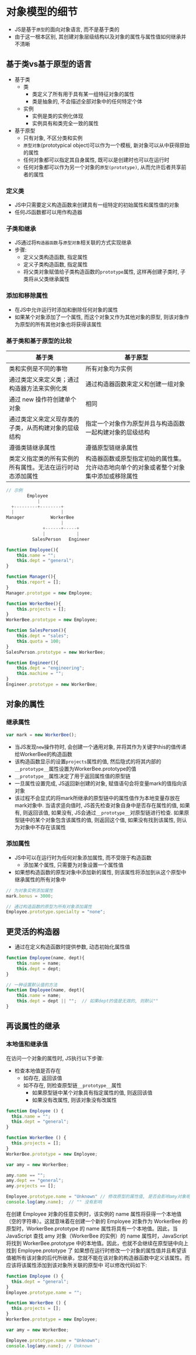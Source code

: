 # 对象模型的细节

* JS是基于`原型`的面向对象语言, 而不是基于类的
* 由于这一根本区别, 其创建对象层级结构以及对象的属性与属性值如何继承并不清晰

## 基于类vs基于原型的语言

* 基于类
    - 类
        - 类定义了所有用于具有某一组特征对象的属性
        - 类是抽象的, 不会描述全部对象中的任何特定个体
    - 实例
        - 实例是类的实例化体现
        - 实例具有和类完全一致的属性
* 基于原型
    - 只有对象, 不区分类和实例
    - `原型对象`(prototypical object)可以作为一个模板, 新对象可以从中获得原始的属性
    - 任何对象都可以指定其自身属性, 既可以是创建时也可以在运行时
    - 任何对象都可以作为另一个对象的`原型(prototype)`, 从而允许后者共享前者的属性

### 定义类

* JS中只需要定义构造函数来创建具有一组特定的初始属性和属性值的对象
* 任何JS函数都可以用作构造器

### 子类和继承

* JS通过将`构造器函数`与`原型对象`相关联的方式实现继承
* 步骤:
    - 定义父类构造函数, 指定属性
    - 定义子类构造函数, 指定属性
    - 将父类对象赋值给子类构造函数的`prototype`属性, 这样再创建子类时, 子类将从父类继承属性

### 添加和移除属性

* 在JS中允许运行时添加和删除任何对象的属性
* 如果某个对象添加了一个属性, 而这个对象又作为其他对象的原型, 则该对象作为原型的所有其他对象也将获得该属性

### 基于类和基于原型的比较

|基于类|基于原型|
|-----|-------|
|类和实例是不同的事物|所有对象均为实例|
|通过类定义来定义类；通过构造器方法来实例化类|通过构造器函数来定义和创建一组对象|
|通过 new 操作符创建单个对象|相同|
|通过类定义来定义现存类的子类，从而构建对象的层级结构|指定一个对象作为原型并且与构造函数一起构建对象的层级结构|
|遵循类链继承属性|遵循原型链继承属性|
|类定义指定类的所有实例的所有属性。无法在运行时动态添加属性|构造器函数或原型指定初始的属性集。允许动态地向单个的对象或者整个对象集中添加或移除属性|

```javascript
// 示例
        Employee
            |
  +---------+--------+
  |                  |
Manager          WorkerBee
                     |
              +------+-----+
              |            |
          SalesPerson   Engineer

function Employee(){
    this.name = "";
    this.dept = "general";
}

function Manager(){
    this.report = [];
}
Manager.prototype = new Employee;

function WorkerBee(){
    this.projects = [];
}
WorkerBee.prototype = new Employee;

function SalesPerson(){
    this.dept = "sales";
    this.quota = 100;
}
SalesPerson.prototype = new WorkerBee;

function Engineer(){
    this.dept = "engineering";
    this.machine = "";
}
Engineer.prototype = new WorkerBee;
```

## 对象的属性

### 继承属性

```javascript
var mark = new WorkerBee();
```

* 当JS发现`new`操作符时, 会创建一个通用对象, 并将其作为关键字this的值传递给WorkerBee的构造函数
* 该构造函数显示的设置`projects`属性的值, 然后隐式的将其内部的`__prototype__`属性设置为WorkerBee.prototype的值
* `__prototype__`属性决定了用于返回属性值的原型链
* 一旦属性设置完成, JS返回新创建的对象, 赋值语句会将变量mark的值指向该对象
* 该过程不会显式的将mark所继承的原型链中的属性值作为本地变量存放在mark对象中. 当请求竖向值时, JS首先检查对象自身中是否存在属性的值, 如果有, 则返回该值, 如果没有, JS会通过`__prototype__`对原型链进行检查. 如果原型链中的某个对象包含该属性的值, 则返回这个值, 如果没有找到该属性, 则认为对象中不存在该属性

### 添加属性

* JS中可以在运行时为任何对象添加属性, 而不受限于构造函数
    - 添加某个属性, 只需要为对象设置一个属性值
* 如果想构造函数的原型对象中添加新的属性, 则该属性将添加到从这个原型中继承属性的所有对象中

```javascript
// 为对象实例添加属性
mark.bonus = 3000;

// 通过构造函数的原型为所有对象添加属性
Employee.prototype.specialty = "none";
```

## 更灵活的构造器

* 通过在定义构造函数时提供参数, 动态初始化属性值

```javascript
function Employee(name, dept){
    this.name = name;
    this.dept = dept;
}

// 一种设置默认值的方法
function Employee(name, dept){
    this.name = name;
    this.dept = dept || "";  // 如果dept的值是无效的, 则默认""
}
```

## 再谈属性的继承

### 本地值和继承值

在访问一个对象的属性时, JS执行以下步骤:
* 检查本地值是否存在
    - 如存在, 返回该值
    - 如不存在, 则检查原型链`__prototype__`属性
        - 如果原型链中某个对象具有指定属性的值, 则返回该值
        - 如果没有改属性, 则该对象没有改属性

```javascript
function Employee () {
  this.name = "";
  this.dept = "general";
}

function WorkerBee () {
  this.projects = [];
}
WorkerBee.prototype = new Employee;

var amy = new WorkerBee;

amy.name == "";
amy.dept == "general";
amy.projects == [];

Employee.prototype.name = "Unknown" // 修改原型的属性值, 是否会影响amy对象呢?
console.log(amy.name);  // "" 没有影响
```

在创建 Employee 对象的任意实例时，该实例的 name 属性将获得一个本地值（空的字符串）。这就意味着在创建一个新的 Employee 对象作为 WorkerBee 的原型时，WorkerBee.prototype 的 name 属性将具有一个本地值。因此，当 JavaScript 查找 amy 对象（WorkerBee 的实例）的 name 属性时，JavaScript 将找到 WorkerBee.prototype 中的本地值。因此，也就不会继续在原型链中向上找到 Employee.prototype 了
如果想在运行时修改一个对象的属性值并且希望该值被所有该对象的后代所继承，您就不能在该对象的构造器函数中定义该属性。而应该将该属性添加到该对象所关联的原型中
可以修改代码如下:

```javascript
function Employee () {
  this.dept = "general";
}
Employee.prototype.name = "";

function WorkerBee () {
  this.projects = [];
}
WorkerBee.prototype = new Employee;

var amy = new WorkerBee;

Employee.prototype.name = "Unknown";
console.log(amy.name); // Unknown
```
